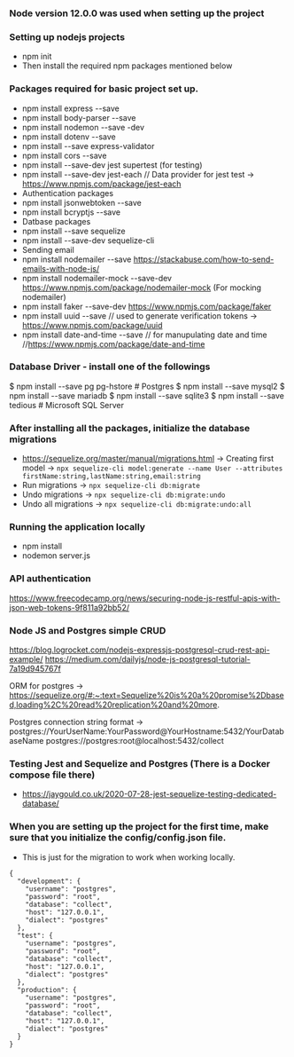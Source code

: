 ### Node version 12.0.0 was used when setting up the project

### Setting up nodejs projects
- npm init
- Then install the required npm packages mentioned below

### Packages required for basic project set up.
- npm install express --save
- npm install body-parser --save
- npm install nodemon --save -dev
- npm install dotenv --save
- npm install --save express-validator
- npm install cors --save
- npm install --save-dev jest supertest (for testing)
- npm install --save-dev jest-each // Data provider for jest test -> https://www.npmjs.com/package/jest-each
- Authentication packages
- npm install jsonwebtoken --save
- npm install bcryptjs --save
- Datbase packages
- npm install --save sequelize
- npm install --save-dev sequelize-cli
- Sending email
- npm install nodemailer --save https://stackabuse.com/how-to-send-emails-with-node-js/
- npm install nodemailer-mock --save-dev https://www.npmjs.com/package/nodemailer-mock (For mocking nodemailer)
- npm install faker --save-dev https://www.npmjs.com/package/faker
- npm install uuid --save // used to generate verification tokens -> https://www.npmjs.com/package/uuid
- npm install date-and-time --save // for manupulating date and time //https://www.npmjs.com/package/date-and-time

### Database Driver - install one of the followings
$ npm install --save pg pg-hstore # Postgres
$ npm install --save mysql2
$ npm install --save mariadb
$ npm install --save sqlite3
$ npm install --save tedious # Microsoft SQL Server

### After installing all the packages, initialize the database migrations
- https://sequelize.org/master/manual/migrations.html
-> Creating first model -> `npx sequelize-cli model:generate --name User --attributes firstName:string,lastName:string,email:string`
- Run migrations -> `npx sequelize-cli db:migrate`
- Undo migrations -> `npx sequelize-cli db:migrate:undo`
- Undo all migrations -> `npx sequelize-cli db:migrate:undo:all`

### Running the application locally
- npm install
- nodemon server.js

### API authentication
https://www.freecodecamp.org/news/securing-node-js-restful-apis-with-json-web-tokens-9f811a92bb52/

### Node JS and Postgres simple CRUD
https://blog.logrocket.com/nodejs-expressjs-postgresql-crud-rest-api-example/
https://medium.com/dailyjs/node-js-postgresql-tutorial-7a19d945767f

ORM for postgres -> https://sequelize.org/#:~:text=Sequelize%20is%20a%20promise%2Dbased,loading%2C%20read%20replication%20and%20more.

Postgres connection string format -> postgres://YourUserName:YourPassword@YourHostname:5432/YourDatabaseName
postgres://postgres:root@localhost:5432/collect

### Testing Jest and Sequelize and Postgres (There is a Docker compose file there)
- https://jaygould.co.uk/2020-07-28-jest-sequelize-testing-dedicated-database/

### When you are setting up the project for the first time, make sure that you initialize the config/config.json file.
- This is just for the migration to work when working locally.
```
{
  "development": {
    "username": "postgres",
    "password": "root",
    "database": "collect",
    "host": "127.0.0.1",
    "dialect": "postgres"
  },
  "test": {
    "username": "postgres",
    "password": "root",
    "database": "collect",
    "host": "127.0.0.1",
    "dialect": "postgres"
  },
  "production": {
    "username": "postgres",
    "password": "root",
    "database": "collect",
    "host": "127.0.0.1",
    "dialect": "postgres"
  }
}
```
